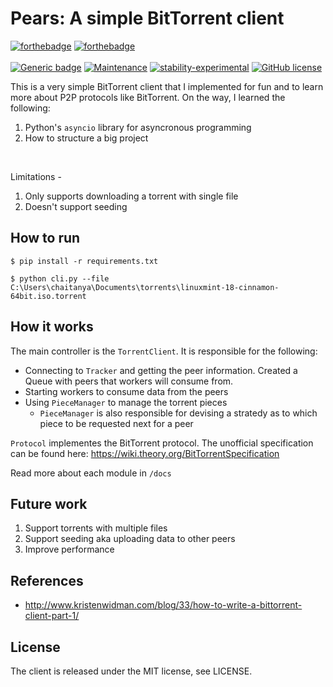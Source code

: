 # Pears: A simple BitTorrent client

[![forthebadge](https://forthebadge.com/images/badges/made-with-python.svg)](https://forthebadge.com)
[![forthebadge](https://forthebadge.com/images/badges/built-with-love.svg)](https://forthebadge.com)
<br><br>
[![Generic badge](https://img.shields.io/badge/python-3.7.6-success.svg)](https://www.python.org/downloads/release/python-376/)
[![Maintenance](https://img.shields.io/badge/Maintained%3F-no-red.svg)](https://bitbucket.org/lbesson/ansi-colors)
[![stability-experimental](https://img.shields.io/badge/stability-experimental-orange.svg)](https://github.com/emersion/stability-badges#experimental)
[![GitHub license](https://img.shields.io/github/license/Naereen/StrapDown.js.svg)](https://opensource.org/licenses/MIT)

This is a very simple BitTorrent client that I implemented for fun and to learn more about P2P protocols like BitTorrent. On the way, I learned the following:
1. Python's `asyncio` library for asyncronous programming
2. How to structure a big project
<br>

Limitations - 
1. Only supports downloading a torrent with single file
2. Doesn't support seeding

## How to run
```
$ pip install -r requirements.txt

$ python cli.py --file C:\Users\chaitanya\Documents\torrents\linuxmint-18-cinnamon-64bit.iso.torrent
```

## How it works
The main controller is the `TorrentClient`. It is responsible for the following:
* Connecting to `Tracker` and getting the peer information. Created a Queue with peers that workers will consume from.
* Starting workers to consume data from the peers
* Using `PieceManager` to manage the torrent pieces
  - `PieceManager` is also responsible for devising a stratedy as to which piece to be requested next for a peer

`Protocol` implementes the BitTorrent protocol. The unofficial specification can be found here: https://wiki.theory.org/BitTorrentSpecification
<br>

Read more about each module in `/docs`

## Future work
1. Support torrents with multiple files
2. Support seeding aka uploading data to other peers
3. Improve performance

## References
* http://www.kristenwidman.com/blog/33/how-to-write-a-bittorrent-client-part-1/

## License
The client is released under the MIT license, see LICENSE.
